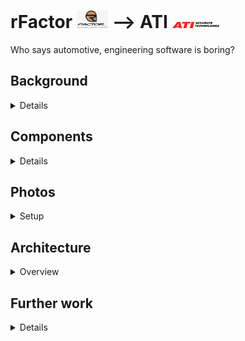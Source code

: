 # rFactor <a href="https://www.rfactor.net/"><img src="rFactor2-logo.jpg" style="width:10%;height:10%" /></a> --> ATI <a href="https://www.accuratetechnologies.com/"><img src="ATI_PantoneLogo.png" style="width:15%;height:15%" /></a>
Who says automotive, engineering software is boring?

## Background
<details><p/>

Trade show excitement!
* why
* how
* result
* benefit to business

</details>

## Components
<details><p/>

* rFactor
  * highly realistic car racing simulation software
  * C API to receive telemetry data eg engine, car, lap
* rFactor plugin
  * managed C++ plugin
  * republish telemetry data over UDP
* CANLab
  * CAN bus analysis software
  * C# scripting engine
  * receive telemetry data over UDP
  * republish data over CAN bus
  * control instrument cluster
* VISION
  * realtime ECU (engine control unit) analysis software
  * receive realtime data over CAN bus
  * realtime data visualisation
* Ford Focus instrument cluster
  * CAN connected device
* CAN dbc file
  * contains CAN device addresses and data protocol for:
    * speedometer
    * tachometer
    * water temperature
    * high beam
    * turn indicators (!)

</details>

## Photos
<details>
  <summary>Setup</summary><p/>

  ![setup](ATI-car-annotated.jpg "Setup")<p />

</details>

## Architecture
<details>
  <summary>Overview</summary><p/>

  ![architecture](ATI-car-architecture.png "Architecture")

</details>

## Further work
<details><p/>

* installer for:
  * rFactor plugin
  * CANLab scripts
  * VISION file
* CAN bus setup
* rFactor instructions
  * enabling _hero_ mode

</details>


